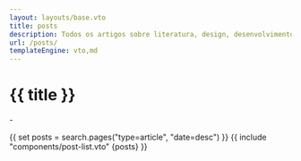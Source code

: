 ```yaml
---
layout: layouts/base.vto
title: posts
description: Todos os artigos sobre literatura, design, desenvolvimento, reflexões e vida
url: /posts/
templateEngine: vto,md
---
```


<h1>{{ title }}</h1>

<p>-</p>

{{ set posts = search.pages("type=article", "date=desc") }}
{{ include "components/post-list.vto" {posts} }}
